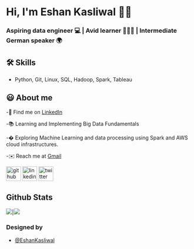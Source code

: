 
# Hi, I'm Eshan Kasliwal 👋🏻

  
### Aspiring data engineer 💻 | Avid learner 👨🏻‍💻 | Intermediate German speaker 🌍


## 🛠 Skills
- Python, Git, Linux, SQL, Hadoop, Spark, Tableau 

  
## 😃 About me 
 -🍳 Find me on [LinkedIn](https://www.linkedin.com/in/eshan-kasliwal-59538017a/)
 
 -📚 Learning and Implementing Big Data Fundamentals 
 
 -� Exploring Machine Learning and data processing using Spark and AWS cloud infrastructures. 
 
 -✉️ Reach me at [Gmail](eshan.kasliwal@gmail.com)

  [<img src='https://cdn.jsdelivr.net/npm/simple-icons@3.0.1/icons/github.svg' alt='github' height='40'>](https://github.com/https://github.com/EshanKasliwal)  [<img src='https://cdn.jsdelivr.net/npm/simple-icons@3.0.1/icons/linkedin.svg' alt='linkedin' height='40'>](https://www.linkedin.com/in/https://www.linkedin.com/in/eshan-kasliwal-59538017a//)  [<img src='https://cdn.jsdelivr.net/npm/simple-icons@3.0.1/icons/twitter.svg' alt='twitter' height='40'>](https://twitter.com/https://twitter.com/EshanKasliwal)  


## Github Stats

<img src="https://github-readme-stats.vercel.app/api?username=EshanKasliwal&&show_icons=true&count_private=true&theme=github_dark">|<img src="https://github-readme-streak-stats.herokuapp.com/?user=EshanKasliwal&theme=blueberry_duo"/>


### Designed by 

- [@EshanKasliwal](https://www.github.com/EshanKasliwal)

  
